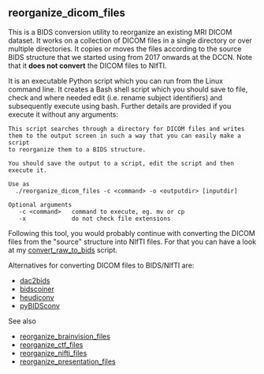 ## reorganize_dicom_files

This is a BIDS conversion utility to reorganize an existing MRI DICOM dataset. It works on a collection of DICOM files in a single directory or over multiple directories. It copies or moves the files according to the source BIDS structure that we started using from 2017 onwards at the DCCN. Note that it **does not convert** the DICOM files to NIfTI.

It is an executable Python script which you can run from the Linux command line. It creates a Bash shell script which you should save to file, check and where needed edit (i.e. rename subject identifiers) and subsequently execute using bash. Further details are provided if you execute it without any arguments:

```
This script searches through a directory for DICOM files and writes
them to the output screen in such a way that you can easily make a script
to reorganize them to a BIDS structure.

You should save the output to a script, edit the script and then execute it.

Use as
  ./reorganize_dicom_files -c <command> -o <outputdir> [inputdir]

Optional arguments
   -c <command>   command to execute, eg. mv or cp
   -x             do not check file extensions
```

Following this tool, you would probably continue with converting the DICOM files from the "source" structure into NIfTI files. For that you can have a look at my [convert_raw_to_bids](convert_raw_to_bids.md) script. 

Alternatives for converting DICOM files to BIDS/NIfTI are:  
  * [dac2bids](https://github.com/dangom/dac2bids)
  * [bidscoiner](https://github.com/marcelzwiers/bidscoiner) 
  * [heudiconv](https://github.com/nipy/heudiconv)
  * [pyBIDSconv](https://github.com/DrMichaelLindner/pyBIDSconv)
  
See also
  * [reorganize_brainvision_files](reorganize_brainvision_files.md)
  * [reorganize_ctf_files](reorganize_ctf_files.md)
  * [reorganize_nifti_files](reorganize_nifti_files.md)
  * [reorganize_presentation_files](reorganize_presentation_files.md)
  


